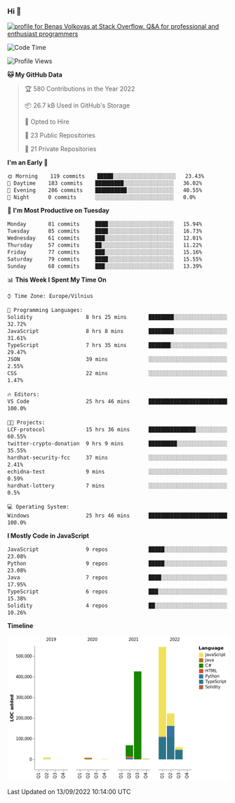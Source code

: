 ### Hi 👋
<a href="https://stackoverflow.com/users/14954249/benas-volkovas"><img src="https://stackoverflow.com/users/flair/14954249.png?theme=dark" width="208" height="58" alt="profile for Benas Volkovas at Stack Overflow, Q&amp;A for professional and enthusiast programmers" title="profile for Benas Volkovas at Stack Overflow, Q&amp;A for professional and enthusiast programmers"></a>

<!--START_SECTION:waka-->
![Code Time](http://img.shields.io/badge/Code%20Time-928%20hrs%2058%20mins-blue)

![Profile Views](http://img.shields.io/badge/Profile%20Views-5-blue)

**🐱 My GitHub Data** 

> 🏆 580 Contributions in the Year 2022
 > 
> 📦 26.7 kB Used in GitHub's Storage 
 > 
> 💼 Opted to Hire
 > 
> 📜 23 Public Repositories 
 > 
> 🔑 21 Private Repositories  
 > 
**I'm an Early 🐤** 

```text
🌞 Morning    119 commits    █████░░░░░░░░░░░░░░░░░░░░   23.43% 
🌆 Daytime    183 commits    █████████░░░░░░░░░░░░░░░░   36.02% 
🌃 Evening    206 commits    ██████████░░░░░░░░░░░░░░░   40.55% 
🌙 Night      0 commits      ░░░░░░░░░░░░░░░░░░░░░░░░░   0.0%

```
📅 **I'm Most Productive on Tuesday** 

```text
Monday       81 commits     ████░░░░░░░░░░░░░░░░░░░░░   15.94% 
Tuesday      85 commits     ████░░░░░░░░░░░░░░░░░░░░░   16.73% 
Wednesday    61 commits     ███░░░░░░░░░░░░░░░░░░░░░░   12.01% 
Thursday     57 commits     ██░░░░░░░░░░░░░░░░░░░░░░░   11.22% 
Friday       77 commits     ███░░░░░░░░░░░░░░░░░░░░░░   15.16% 
Saturday     79 commits     ████░░░░░░░░░░░░░░░░░░░░░   15.55% 
Sunday       68 commits     ███░░░░░░░░░░░░░░░░░░░░░░   13.39%

```


📊 **This Week I Spent My Time On** 

```text
⌚︎ Time Zone: Europe/Vilnius

💬 Programming Languages: 
Solidity                 8 hrs 25 mins       ████████░░░░░░░░░░░░░░░░░   32.72% 
JavaScript               8 hrs 8 mins        ████████░░░░░░░░░░░░░░░░░   31.61% 
TypeScript               7 hrs 35 mins       ███████░░░░░░░░░░░░░░░░░░   29.47% 
JSON                     39 mins             ░░░░░░░░░░░░░░░░░░░░░░░░░   2.55% 
CSS                      22 mins             ░░░░░░░░░░░░░░░░░░░░░░░░░   1.47%

🔥 Editors: 
VS Code                  25 hrs 46 mins      █████████████████████████   100.0%

🐱‍💻 Projects: 
LCF-protocol             15 hrs 36 mins      ███████████████░░░░░░░░░░   60.55% 
twitter-crypto-donation  9 hrs 9 mins        █████████░░░░░░░░░░░░░░░░   35.55% 
hardhat-security-fcc     37 mins             ░░░░░░░░░░░░░░░░░░░░░░░░░   2.41% 
echidna-test             9 mins              ░░░░░░░░░░░░░░░░░░░░░░░░░   0.59% 
hardhat-lottery          7 mins              ░░░░░░░░░░░░░░░░░░░░░░░░░   0.5%

💻 Operating System: 
Windows                  25 hrs 46 mins      █████████████████████████   100.0%

```

**I Mostly Code in JavaScript** 

```text
JavaScript               9 repos             █████░░░░░░░░░░░░░░░░░░░░   23.08% 
Python                   9 repos             █████░░░░░░░░░░░░░░░░░░░░   23.08% 
Java                     7 repos             ████░░░░░░░░░░░░░░░░░░░░░   17.95% 
TypeScript               6 repos             ███░░░░░░░░░░░░░░░░░░░░░░   15.38% 
Solidity                 4 repos             ██░░░░░░░░░░░░░░░░░░░░░░░   10.26%

```


**Timeline**

![Chart not found](https://raw.githubusercontent.com/BenasVolkovas/BenasVolkovas/main/charts/bar_graph.png) 


 Last Updated on 13/09/2022 10:14:00 UTC
<!--END_SECTION:waka-->

